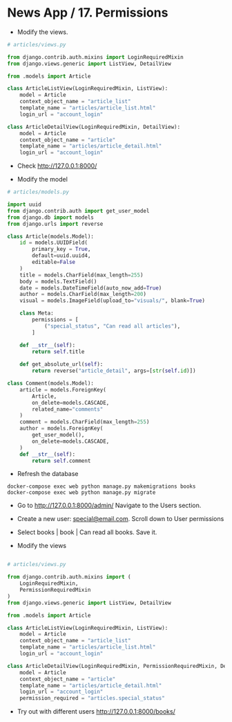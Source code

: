 News App / 17. Permissions
========================================================


* Modify the views.


```python
# articles/views.py

from django.contrib.auth.mixins import LoginRequiredMixin
from django.views.generic import ListView, DetailView

from .models import Article

class ArticleListView(LoginRequiredMixin, ListView):
    model = Article
    context_object_name = "article_list"
    template_name = "articles/article_list.html"
    login_url = "account_login"

class ArticleDetailView(LoginRequiredMixin, DetailView):
    model = Article
    context_object_name = "article"
    template_name = "articles/article_detail.html"
    login_url = "account_login"
```

* Check http://127.0.0.1:8000/ 

* Modify the model
```python
# articles/models.py

import uuid
from django.contrib.auth import get_user_model
from django.db import models
from django.urls import reverse

class Article(models.Model):
    id = models.UUIDField(
        primary_key = True,
        default=uuid.uuid4,
        editable=False
    )
    title = models.CharField(max_length=255)
    body = models.TextField()
    date = models.DateTimeField(auto_now_add=True)
    author = models.CharField(max_length=200)
    visual = models.ImageField(upload_to="visuals/", blank=True)

    class Meta:
        permissions = [
            ("special_status", "Can read all articles"),
        ]

    def __str__(self):
        return self.title
    
    def get_absolute_url(self):
        return reverse("article_detail", args=[str(self.id)])

class Comment(models.Model):
    article = models.ForeignKey(
        Article,
        on_delete=models.CASCADE,
        related_name="comments"
    )
    comment = models.CharField(max_length=255)
    author = models.ForeignKey(
        get_user_model(),
        on_delete=models.CASCADE,
    )
    def __str__(self):
        return self.comment

```

* Refresh the database
```
docker-compose exec web python manage.py makemigrations books
docker-compose exec web python manage.py migrate
```

* Go to http://127.0.0.1:8000/admin/ Navigate to the Users section.
* Create a new user: special@email.com. Scroll down to User permissions
* Select books | book | Can read all books. Save it.

* Modify the views
```python

# articles/views.py

from django.contrib.auth.mixins import (
    LoginRequiredMixin,
    PermissionRequiredMixin
)
from django.views.generic import ListView, DetailView

from .models import Article

class ArticleListView(LoginRequiredMixin, ListView):
    model = Article
    context_object_name = "article_list"
    template_name = "articles/article_list.html"
    login_url = "account_login"

class ArticleDetailView(LoginRequiredMixin, PermissionRequiredMixin, DetailView):
    model = Article
    context_object_name = "article"
    template_name = "articles/article_detail.html"
    login_url = "account_login"
    permission_required = "articles.special_status"

```

* Try out with different users http://127.0.0.1:8000/books/